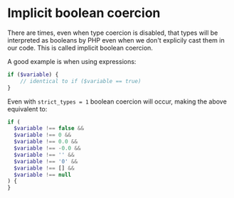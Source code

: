 # Implicit boolean coercion

There are times, even when type coercion is disabled, that types will be
interpreted as booleans by PHP even when we don't explicily cast them in our
code. This is called implicit boolean coercion.

A good example is when using expressions:

```php
if ($variable) {
    // identical to if ($variable == true)
}
```

Even with `strict_types = 1` boolean coercion will occur, making the above
equivalent to:

```php
if (
  $variable !== false &&
  $variable !== 0 &&
  $variable !== 0.0 &&
  $variable !== -0.0 &&
  $variable !== '' &&
  $variable !== '0' &&
  $variable !== [] &&
  $variable !== null
) {
}
```
